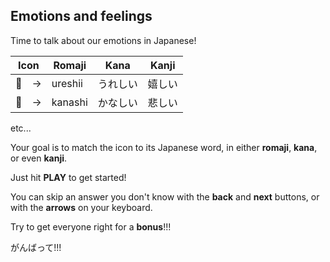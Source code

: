 ## Emotions and feelings

Time to talk about our emotions in Japanese!

 | Icon | Romaji | Kana | Kanji |
 | ----------  | -- | -- | --|
 | :slightly_smiling_face:　-> | ureshii | うれしい | 嬉しい |
 | :slightly_frowning_face:　-> | kanashi | かなしい | 悲しい |
 etc...

 Your goal is to match the icon to its Japanese word, in either **romaji**, **kana**, or even **kanji**.

 Just hit **PLAY** to get started!

You can skip an answer you don't know with the **back** and **next** buttons, or with the **arrows** on your keyboard.

Try to get everyone right for a **bonus**!!!

がんばって!!!
